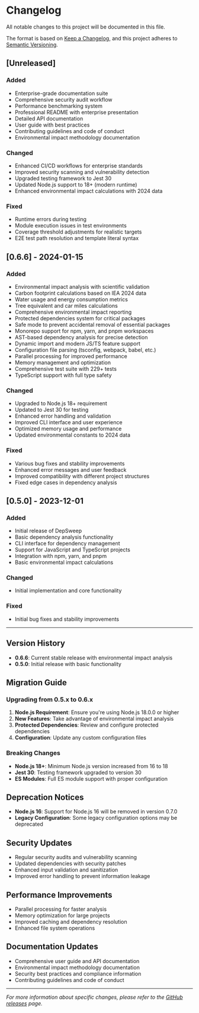 # Changelog

All notable changes to this project will be documented in this file.

The format is based on [Keep a Changelog](https://keepachangelog.com/en/1.0.0/),
and this project adheres to [Semantic Versioning](https://semver.org/spec/v2.0.0.html).

## [Unreleased]

### Added
- Enterprise-grade documentation suite
- Comprehensive security audit workflow
- Performance benchmarking system
- Professional README with enterprise presentation
- Detailed API documentation
- User guide with best practices
- Contributing guidelines and code of conduct
- Environmental impact methodology documentation

### Changed
- Enhanced CI/CD workflows for enterprise standards
- Improved security scanning and vulnerability detection
- Upgraded testing framework to Jest 30
- Updated Node.js support to 18+ (modern runtime)
- Enhanced environmental impact calculations with 2024 data

### Fixed
- Runtime errors during testing
- Module execution issues in test environments
- Coverage threshold adjustments for realistic targets
- E2E test path resolution and template literal syntax

## [0.6.6] - 2024-01-15

### Added
- Environmental impact analysis with scientific validation
- Carbon footprint calculations based on IEA 2024 data
- Water usage and energy consumption metrics
- Tree equivalent and car miles calculations
- Comprehensive environmental impact reporting
- Protected dependencies system for critical packages
- Safe mode to prevent accidental removal of essential packages
- Monorepo support for npm, yarn, and pnpm workspaces
- AST-based dependency analysis for precise detection
- Dynamic import and modern JS/TS feature support
- Configuration file parsing (tsconfig, webpack, babel, etc.)
- Parallel processing for improved performance
- Memory management and optimization
- Comprehensive test suite with 229+ tests
- TypeScript support with full type safety

### Changed
- Upgraded to Node.js 18+ requirement
- Updated to Jest 30 for testing
- Enhanced error handling and validation
- Improved CLI interface and user experience
- Optimized memory usage and performance
- Updated environmental constants to 2024 data

### Fixed
- Various bug fixes and stability improvements
- Enhanced error messages and user feedback
- Improved compatibility with different project structures
- Fixed edge cases in dependency analysis

## [0.5.0] - 2023-12-01

### Added
- Initial release of DepSweep
- Basic dependency analysis functionality
- CLI interface for dependency management
- Support for JavaScript and TypeScript projects
- Integration with npm, yarn, and pnpm
- Basic environmental impact calculations

### Changed
- Initial implementation and core functionality

### Fixed
- Initial bug fixes and stability improvements

---

## Version History

- **0.6.6**: Current stable release with environmental impact analysis
- **0.5.0**: Initial release with basic functionality

## Migration Guide

### Upgrading from 0.5.x to 0.6.x

1. **Node.js Requirement**: Ensure you're using Node.js 18.0.0 or higher
2. **New Features**: Take advantage of environmental impact analysis
3. **Protected Dependencies**: Review and configure protected dependencies
4. **Configuration**: Update any custom configuration files

### Breaking Changes

- **Node.js 18+**: Minimum Node.js version increased from 16 to 18
- **Jest 30**: Testing framework upgraded to version 30
- **ES Modules**: Full ES module support with proper configuration

## Deprecation Notices

- **Node.js 16**: Support for Node.js 16 will be removed in version 0.7.0
- **Legacy Configuration**: Some legacy configuration options may be deprecated

## Security Updates

- Regular security audits and vulnerability scanning
- Updated dependencies with security patches
- Enhanced input validation and sanitization
- Improved error handling to prevent information leakage

## Performance Improvements

- Parallel processing for faster analysis
- Memory optimization for large projects
- Improved caching and dependency resolution
- Enhanced file system operations

## Documentation Updates

- Comprehensive user guide and API documentation
- Environmental impact methodology documentation
- Security best practices and compliance information
- Contributing guidelines and code of conduct

---

*For more information about specific changes, please refer to the [GitHub releases](https://github.com/chiefmikey/depsweep/releases) page.*



